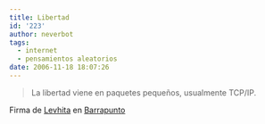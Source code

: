 ```yaml
---
title: Libertad
id: '223'
author: neverbot
tags:
  - internet
  - pensamientos aleatorios
date: 2006-11-18 18:07:26
---
```


> La libertad viene en paquetes pequeños, usualmente TCP/IP.

Firma de [Levhita](http://blog.levhita.net/) en [Barrapunto](http://barrapunto.com/~levhita)